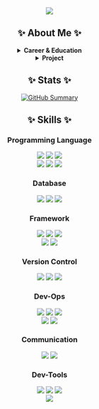 <div align="center">

  <!-- Header -->
  <img src="https://capsule-render.vercel.app/api?type=venom&height=300&color=gradient&text=Welcome%20to%20JaeHyun's%20Github&fontSize=31" />

<!-- Stats Section -->
  <h2>✨ About Me ✨</h2>
  <details>
  <summary><strong>Career & Education</strong></summary>  
  <table>

  <table>
    <tr>
      <th>Period</th>
      <th>Affiliation</th>
      <th>Position</th>
    </tr>
    <tr>
      <td>2025.04. - Present</td>
      <td>Generative AI-based Practical Web Service Developer Training Program </br> (Organized by Korea Software Property-Right Council)</td>
      <td>Affiliated Trainee</td>
    </tr>
    <tr>
      <td>2024.10. - 2025.03.</td>
      <td> Dev Course: Back-end Engineering </br>
      (Organized by Programmers)</td>
      <td>Affiliated Trainee</td>
    </tr>
    <tr>
      <td>2022.06. - 2024.03.</td>
      <td>NH Investment&Securities </br> 
      (Investment Banking  Division)</td>
      <td>Associate</td>
    </tr>
    <tr>
      <td>2014.03. - 2022.08.</td>
      <td>Seoul National University </br> 
      (B.A in Geography & Economics)</td>
      <td>Bachelor's Degree</td>
    </tr>
  </table>
</details>

<details>
  <summary><strong>Project</strong></summary>
  <table>
    <tr>
      <th>Period</th>
      <th>Field</th>
      <th>Link</th>
    </tr>
    <tr>
      <td>2025.02.10 ~ 2025.03.12</td>
      <td>Web Backend Development</td>
      <td><a href="https://github.com/JaeHyunPyun/web2-3-pawever" target="_blank">[PAWEVER] 유기동물 연결 통합 플랫폼</a></td>
    </tr>
    <tr>
      <td>2024.12.10 ~ 2025.01.06</td>
      <td>Web Backend Development</td>
      <td><a href="https://github.com/JaeHyunPyun/nbe2-3-2-tenthousandcocktails" target="_blank">[만개의 칵테일] 칵테일 검색 및 추천 서비스</a></td>
    </tr>
  </table>
</details>

  <!-- Stats Section -->
  <h2>✨ Stats ✨</h2>

[![GitHub Summary](http://github-profile-summary-cards.vercel.app/api/cards/profile-details?username=JaeHyunPyun&theme=radical)](https://github.com/vn7n24fzkq/github-profile-summary-cards)

  <!-- Tech Stacks Section -->
  <h2>✨ Skills ✨</h2>
  <div style="margin: 0 auto; text-align: center;">
  <h3>Programming Language</h3>
  <img src="https://img.shields.io/badge/Java-007396?style=for-the-badge&logo=Java&logoColor=white">
  <img src="https://img.shields.io/badge/HTML5-E34F26?style=for-the-badge&logo=HTML5&logoColor=white">
  <img src="https://img.shields.io/badge/CSS3-1572B6?style=for-the-badge&logo=CSS3&logoColor=white"> <br/>
  <img src="https://img.shields.io/badge/JavaScript-F7DF1E?style=for-the-badge&logo=JavaScript&logoColor=white">
  <img src="https://img.shields.io/badge/C++-00599C?style=for-the-badge&logo=C%2B%2B&logoColor=white">
  <img src="https://img.shields.io/badge/Python-3776AB?style=for-the-badge&logo=Python&logoColor=white">
  
  <h3>Database</h3>
  <img src="https://img.shields.io/badge/MySQL-4479A1?style=for-the-badge&logo=MySQL&logoColor=white">
  <img src="https://img.shields.io/badge/MariaDB-003545?style=for-the-badge&logo=mariadb&logoColor=white">
  <img src="https://img.shields.io/badge/redis-FF4438?style=for-the-badge&logo=redis&logoColor=white">

  <h3>Framework</h3>
  <img src="https://img.shields.io/badge/Spring-6DB33F?style=for-the-badge&logo=Spring&logoColor=white">
  <img src="https://img.shields.io/badge/Spring Boot-6DB33F?style=for-the-badge&logo=Spring Boot&logoColor=white">
  <img src="https://img.shields.io/badge/Spring Security-6DB33F?style=for-the-badge&logo=Spring Security&logoColor=white"> <br/>
  <img src="https://img.shields.io/badge/Spring%20MVC-6DB33F.svg?&style=for-the-badge&logo=Spring&logoColor=white">
  <img src="https://img.shields.io/badge/Spring%20Data%20JPA-6DB33F.svg?&style=for-the-badge&logo=Hibernate&logoColor=white">

  <h3>Version Control</h3>
  <img src="https://img.shields.io/badge/git-F05032?style=for-the-badge&logo=git&logoColor=white">
  <img src="https://img.shields.io/badge/Github-181717?style=for-the-badge&logo=Github&logoColor=white">
  <img src="https://img.shields.io/badge/sourcetree-0052CC?style=for-the-badge&logo=sourcetree&logoColor=white">

  <h3>Dev-Ops</h3>
  <img src="https://img.shields.io/badge/nginx-%23009639.svg?style=for-the-badge&logo=nginx&logoColor=white">
  <img src="https://img.shields.io/badge/docker-%230db7ed.svg?style=for-the-badge&logo=docker&logoColor=white"> 
  <img src="https://img.shields.io/badge/Amazon%20EC2-FF9900?style=for-the-badge&logo=Amazon%20EC2&logoColor=white"> <br/>
  <img src="https://img.shields.io/badge/Amazon%20S3-569A31?style=for-the-badge&logo=Amazon%20S3&logoColor=white">
  <img src="https://img.shields.io/badge/amazon%20rds-527FFF?style=for-the-badge&logo=amazon%20rds&logoColor=white">

  <h3>Communication</h3>
   <img src="https://img.shields.io/badge/notion-000000?style=for-the-badge&logo=notion&logoColor=white"/>
  <img src="https://img.shields.io/badge/slack-4A154B?style=for-the-badge&logo=slack&logoColor=white"/>

  <h3>Dev-Tools</h3>
  <img src="https://img.shields.io/badge/Visual%20Studio%20Code-007ACC.svg?&style=for-the-badge&logo=Visual%20Studio%20Code&logoColor=white"/>
  <img src="https://img.shields.io/badge/intellijidea-000000?style=for-the-badge&logo=intellijidea&logoColor=white"/>
  <img src="https://img.shields.io/badge/postman-FF6C37?style=for-the-badge&logo=postman&logoColor=white"/>
  
  
</div>
  
  <!-- Footer -->
  <img src="https://capsule-render.vercel.app/api?type=waving&color=gradient&height=120&animation=fadeIn&section=footer"/>
</div>

